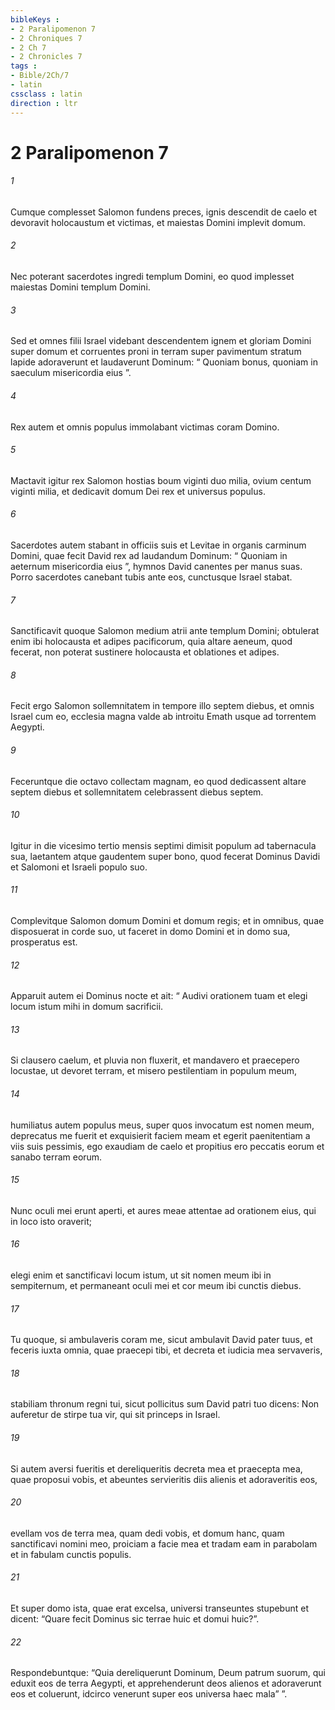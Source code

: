 ```yaml
---
bibleKeys : 
- 2 Paralipomenon 7
- 2 Chroniques 7
- 2 Ch 7
- 2 Chronicles 7
tags : 
- Bible/2Ch/7
- latin
cssclass : latin
direction : ltr
---
```


# 2 Paralipomenon 7

###### 1
Cumque complesset Salomon fundens preces, ignis descendit de caelo et devoravit holocaustum et victimas, et maiestas Domini implevit domum. 
###### 2
Nec poterant sacerdotes ingredi templum Domini, eo quod implesset maiestas Domini templum Domini. 
###### 3
Sed et omnes filii Israel videbant descendentem ignem et gloriam Domini super domum et corruentes proni in terram super pavimentum stratum lapide adoraverunt et laudaverunt Dominum: “ Quoniam bonus, quoniam in saeculum misericordia eius ”.
###### 4
Rex autem et omnis populus immolabant victimas coram Domino. 
###### 5
Mactavit igitur rex Salomon hostias boum viginti duo milia, ovium centum viginti milia, et dedicavit domum Dei rex et universus populus. 
###### 6
Sacerdotes autem stabant in officiis suis et Levitae in organis carminum Domini, quae fecit David rex ad laudandum Dominum: “ Quoniam in aeternum misericordia eius ”, hymnos David canentes per manus suas. Porro sacerdotes canebant tubis ante eos, cunctusque Israel stabat.
###### 7
Sanctificavit quoque Salomon medium atrii ante templum Domini; obtulerat enim ibi holocausta et adipes pacificorum, quia altare aeneum, quod fecerat, non poterat sustinere holocausta et oblationes et adipes.
###### 8
Fecit ergo Salomon sollemnitatem in tempore illo septem diebus, et omnis Israel cum eo, ecclesia magna valde ab introitu Emath usque ad torrentem Aegypti. 
###### 9
Feceruntque die octavo collectam magnam, eo quod dedicassent altare septem diebus et sollemnitatem celebrassent diebus septem. 
###### 10
Igitur in die vicesimo tertio mensis septimi dimisit populum ad tabernacula sua, laetantem atque gaudentem super bono, quod fecerat Dominus Davidi et Salomoni et Israeli populo suo.
###### 11
Complevitque Salomon domum Domini et domum regis; et in omnibus, quae disposuerat in corde suo, ut faceret in domo Domini et in domo sua, prosperatus est. 
###### 12
Apparuit autem ei Dominus nocte et ait: “ Audivi orationem tuam et elegi locum istum mihi in domum sacrificii. 
###### 13
Si clausero caelum, et pluvia non fluxerit, et mandavero et praecepero locustae, ut devoret terram, et misero pestilentiam in populum meum, 
###### 14
humiliatus autem populus meus, super quos invocatum est nomen meum, deprecatus me fuerit et exquisierit faciem meam et egerit paenitentiam a viis suis pessimis, ego exaudiam de caelo et propitius ero peccatis eorum et sanabo terram eorum. 
###### 15
Nunc oculi mei erunt aperti, et aures meae attentae ad orationem eius, qui in loco isto oraverit; 
###### 16
elegi enim et sanctificavi locum istum, ut sit nomen meum ibi in sempiternum, et permaneant oculi mei et cor meum ibi cunctis diebus.
###### 17
Tu quoque, si ambulaveris coram me, sicut ambulavit David pater tuus, et feceris iuxta omnia, quae praecepi tibi, et decreta et iudicia mea servaveris, 
###### 18
stabiliam thronum regni tui, sicut pollicitus sum David patri tuo dicens: Non auferetur de stirpe tua vir, qui sit princeps in Israel. 
###### 19
Si autem aversi fueritis et dereliqueritis decreta mea et praecepta mea, quae proposui vobis, et abeuntes servieritis diis alienis et adoraveritis eos, 
###### 20
evellam vos de terra mea, quam dedi vobis, et domum hanc, quam sanctificavi nomini meo, proiciam a facie mea et tradam eam in parabolam et in fabulam cunctis populis. 
###### 21
Et super domo ista, quae erat excelsa, universi transeuntes stupebunt et dicent: “Quare fecit Dominus sic terrae huic et domui huic?”. 
###### 22
Respondebuntque: “Quia dereliquerunt Dominum, Deum patrum suorum, qui eduxit eos de terra Aegypti, et apprehenderunt deos alienos et adoraverunt eos et coluerunt, idcirco venerunt super eos universa haec mala” ”.
